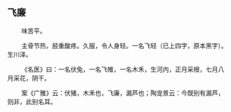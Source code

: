## 飞廉
<p>&emsp;&emsp;
味苦平。
</p>
<p>&emsp;&emsp;
主骨节热，胫重酸疼。久服，令人身轻。一名飞轻（已上四字，原本黑字）。生川泽。
</p>
<p>&emsp;&emsp;
《名医》曰：一名伏兔，一名飞雉，一名木禾，生河内，正月采根，七月八月采花，阴干。
</p>
<p>&emsp;&emsp;
案《广雅》云：伏猪，木禾也，飞廉，漏芦也；陶宠景云：今既别有漏芦，则非，此别名耳。
</p>